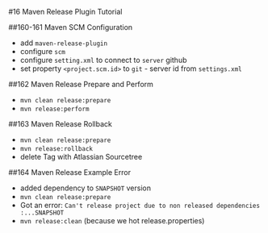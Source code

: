 #16 Maven Release Plugin Tutorial

##160-161 Maven SCM Configuration
- add `maven-release-plugin`
- configure `scm`
- configure `setting.xml` to connect to `server` github
- set property `<project.scm.id>` to `git` - server id from `settings.xml`

##162 Maven Release Prepare and Perform
- `mvn clean release:prepare`
- `mvn release:perform`

##163 Maven Release Rollback
- `mvn clean release:prepare`
- `mvn release:rollback`
- delete Tag with  Atlassian Sourcetree

##164 Maven Release Example Error
- added dependency to `SNAPSHOT` version
- `mvn clean release:prepare`
- Got an error: 
```Can't release project due to non released dependencies :...SNAPSHOT```
- `mvn release:clean` (because we hot release.properties)
